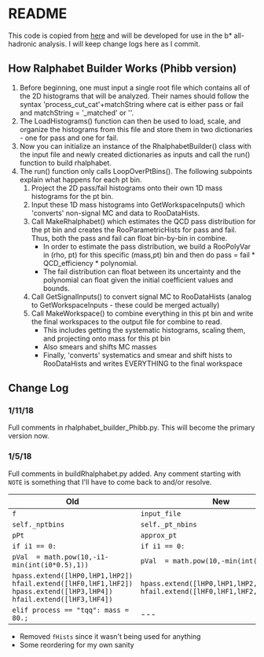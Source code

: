 # README
This code is copied from [here](https://github.com/DAZSLE/ZPrimePlusJet/tree/zqqjet2016/fitting/ZqqJet) and will be developed for use in the b* all-hadronic analysis. I will keep change logs here as I commit.

## How Ralphabet Builder Works (Phibb version)
1. Before beginning, one must input a single root file which contains all of the 2D histograms that will be analyzed. Their names should follow the syntax 'process_cut_cat'+matchString where cat is either pass or fail and matchString = '_matched' or ''.
2. The LoadHistograms() function can then be used to load, scale, and organize the histograms from this file and store them in two dictionaries - one for pass and one for fail.
3. Now you can initialize an instance of the RhalphabetBuilder() class with the input file and newly created dictionaries as inputs and call the run() function to build rhalphabet.
4. The run() function only calls LoopOverPtBins(). The following subpoints explain what happens for each pt bin.
    1. Project the 2D pass/fail histograms onto their own 1D mass histograms for the pt bin.
    2. Input these 1D mass histograms into GetWorkspaceInputs() which 'converts' non-signal MC and data to RooDataHists.
    3. Call MakeRhalphabet() which estimates the QCD pass distribution for the pt bin and creates the RooParametricHists for pass and fail. Thus, both the pass and fail can float bin-by-bin in combine.
        * In order to estimate the pass distribution, we build a RooPolyVar in (rho, pt) for this specific (mass,pt) bin and then do pass = fail * QCD_efficiency * polynomial.
        * The fail distribution can float between its uncertainty and the polynomial can float given the initial coefficient values and bounds.
    4. Call GetSignalInputs() to convert signal MC to RooDataHists (analog to GetWorkspaceInputs - these could be merged actually)
    5. Call MakeWorkspace() to combine everything in this pt bin and write the final workspaces to the output file for combine to read.
        * This includes getting the systematic histograms, scaling them, and projecting onto mass for this pt bin
        * Also smears and shifts MC masses
        * Finally, 'converts' systematics and smear and shift hists to RooDataHists and writes EVERYTHING to the final workspace
      

## Change Log

### 1/11/18
Full comments in rhalphabet_builder_Phibb.py. This will become the primary version now.

### 1/5/18
Full comments in buildRhalphabet.py added. Any comment starting with `NOTE` is something that I'll have to come back to and/or resolve.

| Old | New |
|-----|-----|
| `f` | `input_file` |
|`self._nptbins` | `self._pt_nbins` |
|`pPt` | `approx_pt` |
| `if i1 == 0:`									| `if i1 == 0:` |
|	`pVal  = math.pow(10,-i1-min(int(i0*0.5),1))` |	`pVal  = math.pow(10,-min(int(i0*0.5),1))` |
| `hpass.extend([lHP0,lHP1,lHP2])` <br> `hfail.extend([lHF0,lHF1,lHF2])` <br> `hpass.extend([lHP3,lHP4])` <br> `hfail.extend([lHF3,lHF4])` | `hpass.extend([lHP0,lHP1,lHP2,lHP3,lHP4])` <br> `hfail.extend([lHF0,lHF1,lHF2,lHF3,lHF4])` |
| `elif process == "tqq": mass = 80.;` | --- |

* Removed `fHists` since it wasn't being used for anything
* Some reordering for my own sanity
